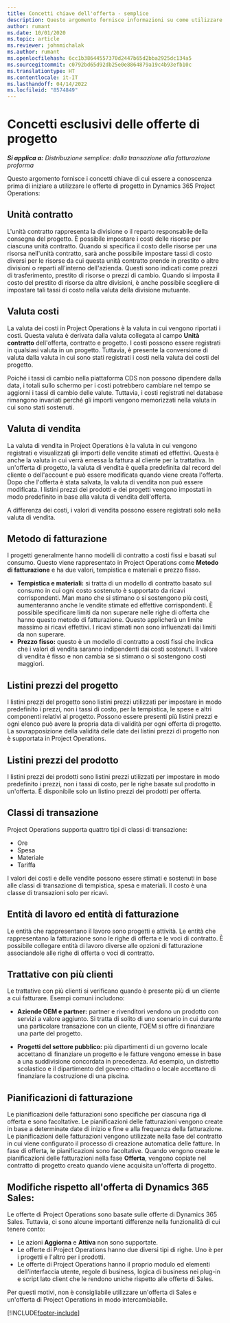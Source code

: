 ```yaml
---
title: Concetti chiave dell'offerta - semplice
description: Questo argomento fornisce informazioni su come utilizzare le offerte di progetto in Project Operations.
author: rumant
ms.date: 10/01/2020
ms.topic: article
ms.reviewer: johnmichalak
ms.author: rumant
ms.openlocfilehash: 6cc1b38644557370d2447b65d2bba2925dc134a5
ms.sourcegitcommit: c0792bd65d92db25e0e8864879a19c4b93efb10c
ms.translationtype: HT
ms.contentlocale: it-IT
ms.lasthandoff: 04/14/2022
ms.locfileid: "8574849"
---
```

# <a name="concepts-unique-to-project-quotes"></a>Concetti esclusivi delle offerte di progetto

_**Si applica a:** Distribuzione semplice: dalla transazione alla fatturazione proforma_


Questo argomento fornisce i concetti chiave di cui essere a conoscenza prima di iniziare a utilizzare le offerte di progetto in Dynamics 365 Project Operations:

## <a name="contracting-unit"></a>Unità contratto

L'unità contratto rappresenta la divisione o il reparto responsabile della consegna del progetto. È possibile impostare i costi delle risorse per ciascuna unità contratto. Quando si specifica il costo delle risorse per una risorsa nell'unità contratto, sarà anche possibile impostare tassi di costo diversi per le risorse da cui questa unità contratto prende in prestito o altre divisioni o reparti all'interno dell'azienda. Questi sono indicati come prezzi di trasferimento, prestito di risorse o prezzi di cambio. Quando si imposta il costo del prestito di risorse da altre divisioni, è anche possibile scegliere di impostare tali tassi di costo nella valuta della divisione mutuante.

## <a name="cost-currency"></a>Valuta costi

La valuta dei costi in Project Operations è la valuta in cui vengono riportati i costi. Questa valuta è derivata dalla valuta collegata al campo **Unità contratto** dell'offerta, contratto e progetto. I costi possono essere registrati in qualsiasi valuta in un progetto. Tuttavia, è presente la conversione di valuta dalla valuta in cui sono stati registrati i costi nella valuta dei costi del progetto.

Poiché i tassi di cambio nella piattaforma CDS non possono dipendere dalla data, i totali sullo schermo per i costi potrebbero cambiare nel tempo se aggiorni i tassi di cambio delle valute. Tuttavia, i costi registrati nel database rimangono invariati perché gli importi vengono memorizzati nella valuta in cui sono stati sostenuti.

## <a name="sales-currency"></a>Valuta di vendita

La valuta di vendita in Project Operations è la valuta in cui vengono registrati e visualizzati gli importi delle vendite stimati ed effettivi. Questa è anche la valuta in cui verrà emessa la fattura al cliente per la trattativa. In un'offerta di progetto, la valuta di vendita è quella predefinita dal record del cliente o dell'account e può essere modificata quando viene creata l'offerta. Dopo che l'offerta è stata salvata, la valuta di vendita non può essere modificata. I listini prezzi dei prodotti e dei progetti vengono impostati in modo predefinito in base alla valuta di vendita dell'offerta.

A differenza dei costi, i valori di vendita possono essere registrati solo nella valuta di vendita.

## <a name="billing-method"></a>Metodo di fatturazione

I progetti generalmente hanno modelli di contratto a costi fissi e basati sul consumo. Questo viene rappresentato in Project Operations come **Metodo di fatturazione** e ha due valori, tempistica e materiali e prezzo fisso.

- **Tempistica e materiali:** si tratta di un modello di contratto basato sul consumo in cui ogni costo sostenuto è supportato da ricavi corrispondenti. Man mano che si stimano o si sostengono più costi, aumenteranno anche le vendite stimate ed effettive corrispondenti. È possibile specificare limiti da non superare nelle righe di offerta che hanno questo metodo di fatturazione. Questo applicherà un limite massimo ai ricavi effettivi. I ricavi stimati non sono influenzati dai limiti da non superare.
- **Prezzo fisso:** questo è un modello di contratto a costi fissi che indica che i valori di vendita saranno indipendenti dai costi sostenuti. Il valore di vendita è fisso e non cambia se si stimano o si sostengono costi maggiori.

## <a name="project-price-lists"></a>Listini prezzi del progetto

I listini prezzi del progetto sono listini prezzi utilizzati per impostare in modo predefinito i prezzi, non i tassi di costo, per la tempistica, le spese e altri componenti relativi al progetto. Possono essere presenti più listini prezzi e ogni elenco può avere la propria data di validità per ogni offerta di progetto. La sovrapposizione della validità delle date dei listini prezzi di progetto non è supportata in Project Operations.

## <a name="product-price-lists"></a>Listini prezzi del prodotto

I listini prezzi dei prodotti sono listini prezzi utilizzati per impostare in modo predefinito i prezzi, non i tassi di costo, per le righe basate sul prodotto in un'offerta. È disponibile solo un listino prezzi dei prodotti per offerta.

## <a name="transaction-classes"></a>Classi di transazione

Project Operations supporta quattro tipi di classi di transazione:

- Ore
- Spesa
- Materiale
- Tariffa

I valori dei costi e delle vendite possono essere stimati e sostenuti in base alle classi di transazione di tempistica, spesa e materiali. Il costo è una classe di transazioni solo per ricavi.

## <a name="work-entities-and-billing-entities"></a>Entità di lavoro ed entità di fatturazione

Le entità che rappresentano il lavoro sono progetti e attività. Le entità che rappresentano la fatturazione sono le righe di offerta e le voci di contratto. È possibile collegare entità di lavoro diverse alle opzioni di fatturazione associandole alle righe di offerta o voci di contratto.

## <a name="multi-customer-deals"></a>Trattative con più clienti

Le trattative con più clienti si verificano quando è presente più di un cliente a cui fatturare. Esempi comuni includono:

- **Aziende OEM e partner:** partner e rivenditori vendono un prodotto con servizi a valore aggiunto. Si tratta di solito di uno scenario in cui durante una particolare transazione con un cliente, l'OEM si offre di finanziare una parte del progetto. 

- **Progetti del settore pubblico:** più dipartimenti di un governo locale accettano di finanziare un progetto e le fatture vengono emesse in base a una suddivisione concordata in precedenza. Ad esempio, un distretto scolastico e il dipartimento del governo cittadino o locale accettano di finanziare la costruzione di una piscina.

## <a name="invoice-schedules"></a>Pianificazioni di fatturazione

Le pianificazioni delle fatturazioni sono specifiche per ciascuna riga di offerta e sono facoltative. Le pianificazioni delle fatturazioni vengono create in base a determinate date di inizio e fine e alla frequenza della fatturazione. Le pianificazioni delle fatturazioni vengono utilizzate nella fase del contratto in cui viene configurato il processo di creazione automatica delle fatture. In fase di offerta, le pianificazioni sono facoltative. Quando vengono create le pianificazioni delle fatturazioni nella fase **Offerta**, vengono copiate nel contratto di progetto creato quando viene acquisita un'offerta di progetto.

## <a name="changes-from-dynamics-365-sales-quote"></a>Modifiche rispetto all'offerta di Dynamics 365 Sales:

Le offerte di Project Operations sono basate sulle offerte di Dynamics 365 Sales. Tuttavia, ci sono alcune importanti differenze nella funzionalità di cui tenere conto:

- Le azioni **Aggiorna** e **Attiva** non sono supportate.
- Le offerte di Project Operations hanno due diversi tipi di righe. Uno è per i progetti e l'altro per i prodotti.
- Le offerte di Project Operations hanno il proprio modulo ed elementi dell'interfaccia utente, regole di business, logica di business nei plug-in e script lato client che le rendono uniche rispetto alle offerte di Sales.

Per questi motivi, non è consigliabile utilizzare un'offerta di Sales e un'offerta di Project Operations in modo intercambiabile.


[!INCLUDE[footer-include](../../includes/footer-banner.md)]
